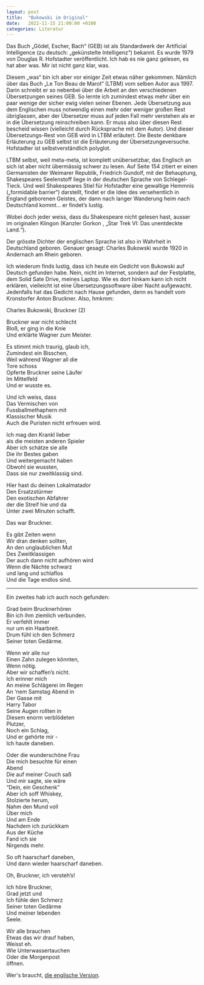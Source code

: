 ```yaml
---
layout: post
title:  "Bukowski im Original"
date:   2022-11-15 21:00:00 +0100
categories: Literatur
---
```

Das Buch „Gödel, Escher, Bach“ (GEB) ist als Standardwerk der Artificial Intelligence (zu deutsch: „gekünstelte Intelligenz“) bekannt. Es wurde 1979 von Douglas R. Hofstadter veröffentlicht. Ich hab es nie ganz gelesen, es hat aber was. Mir ist nicht ganz klar, was.

Diesem „was“ bin ich aber vor einiger Zeit etwas näher gekommen. Nämlich über das Buch „Le Ton Beau de Marot“ (LTBM) vom selben Autor aus 1997. Darin schreibt er so nebenbei über die Arbeit an den verschiedenen Übersetzungen seines GEB. So lernte ich zumindest etwas mehr über ein paar wenige der sicher ewig vielen seiner Ebenen. Jede Übersetzung aus dem Englischen muss notwendig einen mehr oder weniger großen Rest übriglassen, aber der Übersetzer muss auf jeden Fall mehr verstehen als er in die Übersetzung reinschreiben kann. Er muss also über diesen Rest bescheid wissen (vielleicht durch Rücksprache mit dem Autor). Und dieser Übersetzungs-Rest von GEB wird in LTBM erläutert. Die Beste denkbare Erläuterung zu GEB selbst ist die Erläuterung der Übersetzungeversuche. Hofstadter ist selbstverständlich polyglot.

LTBM selbst, weil meta-meta, ist komplett unübersetzbar, das Englisch an sich ist aber nicht übermässig schwer zu lesen. Auf Seite 154 zitiert er einen Germanisten der Weimarer Republik, Friedrich Gundolf, mit der Behauptung, Shakespeares Seelenstoff liege in der deutschen Sprache von Schlegel-Tieck. Und weil Shakespeares Stiel für Hofstadter eine gewaltige Hemmnis („formidable barrier“) darstellt, findet er die Idee des versehentlich in England geborenen Geistes, der dann nach langer Wanderung heim nach Deutschland kommt… er findet’s lustig.

Wobei doch jeder weiss, dass du Shakespeare nicht gelesen hast, ausser im originalen Klingon (Kanzler Gorkon , „Star Trek VI: Das unentdeckte Land.“).

Der grösste Dichter der englischen Sprache ist also in Wahrheit in Deutschland geboren. Genauer gesagt: Charles Bukowski wurde 1920 in Andernach am Rhein geboren.

Ich wiederum finds lustig, dass ich heute ein Gedicht von Bukowski auf Deutsch gefunden habe. Nein, nicht im Internet, sondern auf der Festplatte, dem Solid Sate Drive, meines Laptop. Wie es dort hinkam kann ich nicht erklären, vielleicht ist eine Übersetzungssoftware über Nacht aufgewacht. Jedenfalls hat das Gedicht nach Hause gefunden, denn es handelt vom Kronstorfer Anton Bruckner. Also, hmkmm:

Charles Bukowski, Bruckner (2)

Bruckner war nicht schlecht  
Bloß, er ging in die Knie  
Und erklärte Wagner zum Meister.

Es stimmt mich traurig, glaub ich,  
Zumindest ein Bisschen,  
Weil während Wagner all die  
Tore schoss  
Opferte Bruckner seine Läufer  
Im Mittelfeld  
Und er wusste es.

Und ich weiss, dass  
Das Vermischen von  
Fussballmethaphern mit  
Klassischer Musik  
Auch die Puristen nicht erfreuen wird.

Ich mag den Krankl lieber  
als die meisten anderen Spieler  
Aber ich schätze sie alle  
Die ihr Bestes gaben  
Und weitergemacht haben  
Obwohl sie wussten,  
Dass sie nur zweitklassig sind.

Hier hast du deinen Lokalmatador  
Den Ersatzstürmer  
Den exotischen Abfahrer  
der die Streif hie und da  
Unter zwei Minuten schafft.

Das war Bruckner.  

Es gibt Zeiten wenn  
Wir dran denken sollten,  
An den unglaublichen Mut  
Des Zweitklassigen  
Der auch dann nicht aufhören wird  
Wenn die Nächte schwarz  
und lang und schlaflos  
Und die Tage endlos sind.

---
Ein zweites hab ich auch noch gefunden:

Grad beim Brucknerhören  
Bin ich ihm ziemlich verbunden.  
Er verfehlt immer  
nur um ein Haarbreit.  
Drum fühl ich den Schmerz  
Seiner toten Gedärme.  

Wenn wir alle nur  
Einen Zahn zulegen könnten,  
Wenn nötig.  
Aber wir schaffen’s nicht.  
Ich erinner mich  
An meine Schlägerei im Regen  
An ‘nem Samstag Abend in  
Der Gasse mit  
Harry Tabor  
Seine Augen rollten in  
Diesem enorm verblödeten  
Plutzer,  
Noch ein Schlag,  
Und er gehörte mir -  
Ich haute daneben.  

Oder die wunderschöne Frau  
Die mich besuchte für einen  
Abend  
Die auf meiner Couch saß  
Und mir sagte, sie wäre  
“Dein, ein Geschenk”  
Aber ich soff Whiskey,  
Stolzierte herum,  
Nahm den Mund voll  
Über mich  
Und am Ende  
Nachdem ich zurückkam  
Aus der Küche  
Fand ich sie  
Nirgends mehr.  

So oft haarscharf daneben,  
Und dann wieder haarscharf daneben.  

Oh, Bruckner, ich versteh’s!  

Ich höre Bruckner,  
Grad jetzt und  
Ich fühle den Schmerz  
Seiner toten Gedärme  
Und meiner lebenden  
Seele.  

Wir alle brauchen  
Etwas das wir drauf haben,  
Weisst eh.  
Wie Unterwassertauchen  
Oder die Morgenpost  
öffnen.  

Wer's braucht, [die englische Version](https://www.abruckner.com/editorsnote/BrucknerFiction/poemsbycharlesbuko/).
